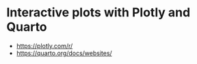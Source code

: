 # Interactive plots with Plotly and Quarto

* https://plotly.com/r/
* https://quarto.org/docs/websites/
